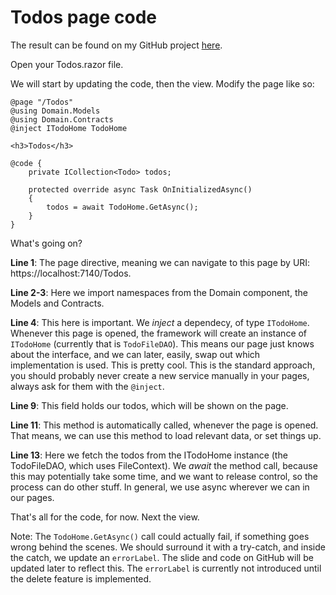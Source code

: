 # Todos page code
The result can be found on my GitHub project [here](https://github.com/TroelsMortensen/BlazorTodoApp/blob/Part1/Blazor/Pages/Todos.razor).

Open your Todos.razor file.

We will start by updating the code, then the view. Modify the page like so:

```razor
@page "/Todos"
@using Domain.Models
@using Domain.Contracts
@inject ITodoHome TodoHome

<h3>Todos</h3>

@code {
    private ICollection<Todo> todos;

    protected override async Task OnInitializedAsync()
    {
        todos = await TodoHome.GetAsync();
    }
}
```

What's going on?

**Line 1**: The page directive, meaning we can navigate to this page by URI: https://localhost:7140/Todos.

**Line 2-3**: Here we import namespaces from the Domain component, the Models and Contracts.

**Line 4**: This here is important. 
We _inject_ a dependecy, of type `ITodoHome`. Whenever this page is opened, 
the framework will create an instance of `ITodoHome` (currently that is `TodoFileDAO`). 
This means our page just knows about the interface, and we can later, easily, swap out which implementation is used. 
This is pretty cool. This is the standard approach, you should probably never create a new service manually in your pages, 
always ask for them with the `@inject`.

**Line 9**: This field holds our todos, which will be shown on the page.

**Line 11**: This method is automatically called, whenever the page is opened. That means, we can use this method to load relevant data, or set things up.

**Line 13**: Here we fetch the todos from the ITodoHome instance (the TodoFileDAO, which uses FileContext). We *await* the method call, because this may potentially take some time, and we want to release control, so the process can do other stuff. In general, we use async wherever we can in our pages.

That's all for the code, for now. Next the view.

Note: The `TodoHome.GetAsync()` call could actually fail, if something goes wrong behind the scenes. We should surround it with a try-catch, and inside the catch, we update an `errorLabel`. The slide and code on GitHub will be updated later to reflect this.
The `errorLabel` is currently not introduced until the delete feature is implemented.